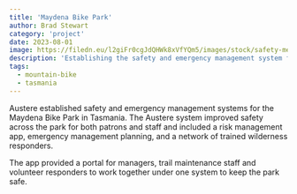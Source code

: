 ```yaml
---
title: 'Maydena Bike Park'
author: Brad Stewart
category: 'project'
date: 2023-08-01 
image: https://filedn.eu/l2giFr0cgJdQHWk8xVfYQm5/images/stock/safety-medic-marine-expedition.webp
description: 'Establishing the safety and emergency management system for Maydena Bike Park'
tags:
  - mountain-bike
  - tasmania
---
```


Austere established safety and emergency management systems for the Maydena Bike Park in Tasmania. The Austere system improved safety across the park for both patrons and staff and included a risk management app, emergency management planning, and a network of trained wilderness responders.

The app provided a portal for managers, trail maintenance staff and volunteer responders to work together under one system to keep the park safe.
